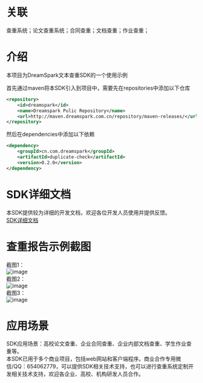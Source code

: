 # 关联
查重系统；论文查重系统；合同查重；文档查重；作业查重；

# 介绍
本项目为DreamSpark文本查重SDK的一个使用示例

首先通过maven将本SDK引入到项目中，需要先在repositories中添加以下仓库

```xml
<repository>
    <id>dreamspark</id>
    <name>Dreamspark Pulic Repository</name>
    <url>http://maven.dreamspark.com.cn/repository/maven-releases/</url>
</repository>
```

然后在dependencies中添加以下依赖
```xml
<dependency>
    <groupId>cn.com.dreamspark</groupId>
    <artifactId>duplicate-check</artifactId>
    <version>0.2.0</version>
</dependency>
```

# SDK详细文档
本SDK提供较为详细的开发文档，欢迎各位开发人员使用并提供反馈。  
[SDK详细文档](https://dreamspark.com.cn/blog/?id=1 "SDK详细文档")  

# 查重报告示例截图
截图1：  
![image](https://github.com/tianlian0/duplicate-check-sample/blob/master/image/pic1.png)  
截图2：  
![image](https://github.com/tianlian0/duplicate-check-sample/blob/master/image/pic2.png)  
截图3：  
![image](https://github.com/tianlian0/duplicate-check-sample/blob/master/image/pic3.png)  

# 应用场景  
SDK应用场景：高校论文查重、企业合同查重、企业内部文档查重、学生作业查重等。  
本SDK已用于多个商业项目，包括web网站和客户端程序。商业合作专用微信/QQ：654062779，可以提供SDK相关技术支持，也可以进行查重系统定制开发相关技术支持，欢迎各企业、高校、机构研发人员合作。  
